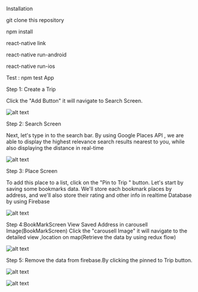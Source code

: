 Installation

git clone this repository

npm install

react-native link

react-native run-android

react-native run-ios

Test : npm test App

Step 1: Create a Trip 

Click the "Add Button" it will navigate to Search Screen.

![alt text](https://github.com/priyangamani/Code-Challenge/blob/master/app/screenshots/HomePage.JPEG)
    
Step 2: Search Screen


Next, let's type in to the search bar. By using Google Places API , we are able to display the highest relevance search results nearest to you, while also displaying the distance in real-time

![alt text](https://github.com/priyangamani/Code-Challenge/blob/master/app/screenshots/GooglePlace.JPEG)
    
Step 3: Place Screen

To add this place to a list, click on the "Pin to Trip " button.
Let's start by saving some bookmarks data. We'll store each bookmark places by address, and we'll also store their rating and other info in realtime Database by using Firebase

![alt text](https://github.com/priyangamani/Code-Challenge/blob/master/app/screenshots/PlacePin.JPEG)

  
Step 4:BookMarkScreen
View Saved Address in carousell Image(BookMarkScreen)
Click the "carousell Image" it will navigate to the detailed view ,location on map(Retrieve the data by using redux flow)

![alt text](https://github.com/priyangamani/Code-Challenge/blob/master/app/screenshots/Pinned.JPEG)

Step 5: Remove the data from firebase.By clicking the pinned to Trip button.

![alt text](https://github.com/priyangamani/Code-Challenge/blob/master/app/screenshots/RemoveBookmark.JPEG)

![alt text](https://github.com/priyangamani/Code-Challenge/blob/master/app/screenshots/Home.JPEG)


